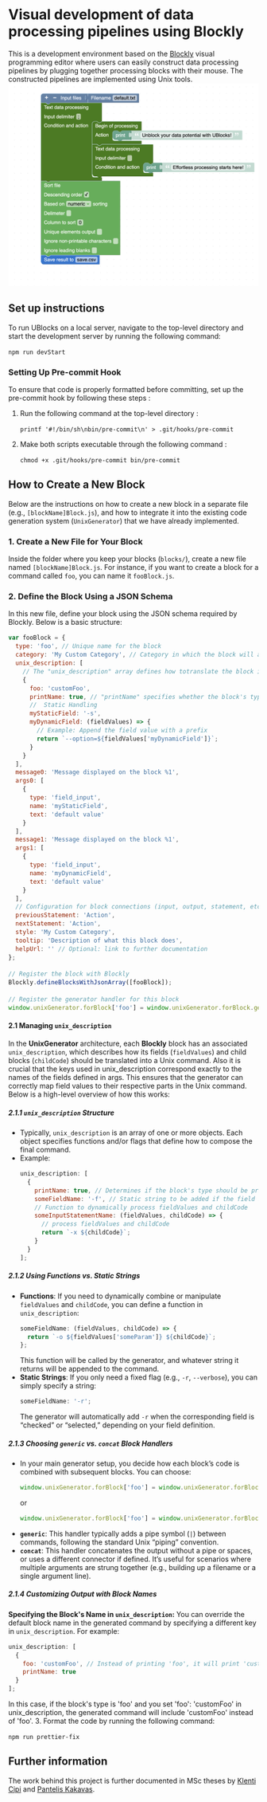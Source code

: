 # Visual development of data processing pipelines using Blockly

This is a development environment based on the
[Blockly](https://developers.google.com/blockly) visual programming editor
where users can easily construct data processing pipelines
by plugging together processing blocks with their mouse.
The constructed pipelines are implemented using Unix tools.
![Picture2](public/img/README_cover.png)

## Set up instructions

To run UBlocks on a local server, navigate to the top-level directory and start the development server by running the following command:

`npm run devStart`

### Setting Up Pre-commit Hook

To ensure that code is properly formatted before committing, set up the pre-commit hook by following these steps :

1. Run the following command at the top-level directory :

   `printf '#!/bin/sh\nbin/pre-commit\n' > .git/hooks/pre-commit`

2. Make both scripts executable through the following command :

   `chmod +x .git/hooks/pre-commit bin/pre-commit`

## How to Create a New Block

Below are the instructions on how to create a new block in a separate file (e.g., `[blockName]Block.js`), and how to integrate it into the existing code generation system (`UnixGenerator`) that we have already implemented.

### 1. Create a New File for Your Block

Inside the folder where you keep your blocks (`blocks/`), create a new file named `[blockName]Block.js`.
For instance, if you want to create a block for a command called `foo`, you can name it `fooBlock.js`.

### 2. Define the Block Using a JSON Schema

In this new file, define your block using the JSON schema required by Blockly. Below is a basic structure:

```js
var fooBlock = {
  type: 'foo', // Unique name for the block
  category: 'My Custom Category', // Category in which the block will appear in the toolbox
  unix_description: [
    // The "unix_description" array defines how totranslate the block into a Unix command.
    {
      foo: 'customFoo',
      printName: true, // "printName" specifies whether the block's type should appear explicitly in the generated command.
      //  Static Handling
      myStaticField: '-s',
      myDynamicField: (fieldValues) => {
        // Example: Append the field value with a prefix
        return `--option=${fieldValues['myDynamicField']}`;
      }
    }
  ],
  message0: 'Message displayed on the block %1',
  args0: [
    {
      type: 'field_input',
      name: 'myStaticField',
      text: 'default value'
    }
  ],
  message1: 'Message displayed on the block %1',
  args1: [
    {
      type: 'field_input',
      name: 'myDynamicField',
      text: 'default value'
    }
  ],
  // Configuration for block connections (input, output, statement, etc.)
  previousStatement: 'Action',
  nextStatement: 'Action',
  style: 'My Custom Category',
  tooltip: 'Description of what this block does',
  helpUrl: '' // Optional: link to further documentation
};

// Register the block with Blockly
Blockly.defineBlocksWithJsonArray([fooBlock]);

// Register the generator handler for this block
window.unixGenerator.forBlock['foo'] = window.unixGenerator.forBlock.generic;
```

#### 2.1 Managing `unix_description`

In the **UnixGenerator** architecture, each **Blockly** block has an associated `unix_description`, which describes how its fields (`fieldValues`) and child blocks (`childCode`) should be translated into a Unix command. Also it is crucial that the keys used in unix_description correspond exactly to the names of the fields defined in args. This ensures that the generator can correctly map field values to their respective parts in the Unix command. Below is a high-level overview of how this works:

##### 2.1.1 **`unix_description` Structure**

- Typically, `unix_description` is an array of one or more objects. Each object specifies functions and/or flags that define how to compose the final command.
- Example:
  ```js
  unix_description: [
    {
      printName: true, // Determines if the block's type should be printed in the command
      someFieldName: '-f', // Static string to be added if the field is active
      // Function to dynamically process fieldValues and childCode
      someInputStatementName: (fieldValues, childCode) => {
        // process fieldValues and childCode
        return `-x ${childCode}`;
      }
    }
  ];
  ```

##### 2.1.2 **Using Functions vs. Static Strings**

- **Functions**: If you need to dynamically combine or manipulate `fieldValues` and `childCode`, you can define a function in `unix_description`:
  ```js
  someFieldName: (fieldValues, childCode) => {
    return `-o ${fieldValues['someParam']} ${childCode}`;
  };
  ```
  This function will be called by the generator, and whatever string it returns will be appended to the command.
- **Static Strings**: If you only need a fixed flag (e.g., `-r`, `--verbose`), you can simply specify a string:
  ```js
  someFieldName: '-r';
  ```
  The generator will automatically add `-r` when the corresponding field is “checked” or “selected,” depending on your field definition.

##### 2.1.3 **Choosing `generic` vs. `concat` Block Handlers**

- In your main generator setup, you decide how each block’s code is combined with subsequent blocks. You can choose:
  ```js
  window.unixGenerator.forBlock['foo'] = window.unixGenerator.forBlock.generic;
  ```
  or
  ```js
  window.unixGenerator.forBlock['foo'] = window.unixGenerator.forBlock.concat;
  ```
- **`generic`**: This handler typically adds a pipe symbol (`|`) between commands, following the standard Unix “piping” convention.
- **`concat`**: This handler concatenates the output without a pipe or spaces, or uses a different connector if defined. It’s useful for scenarios where multiple arguments are strung together (e.g., building up a filename or a single argument line).

##### 2.1.4 Customizing Output with Block Names

**Specifying the Block's Name in `unix_description`:**
You can override the default block name in the generated command by specifying a different key in `unix_description`. For example:

```js
unix_description: [
  {
    foo: 'customFoo', // Instead of printing 'foo', it will print 'customFoo' in the command
    printName: true
  }
];
```

In this case, if the block's type is 'foo' and you set 'foo': 'customFoo' in unix_description, the generated command will include 'customFoo' instead of 'foo'. 3. Format the code by running the following command:

`npm run prettier-fix`

## Further information

The work behind this project is further documented in MSc theses by
[Klenti Cipi](http://www.pyxida.aueb.gr/index.php?op=view_object&object_id=11051) and
[Pantelis Kakavas](http://www.pyxida.aueb.gr/index.php?op=view_object&object_id=11053).
